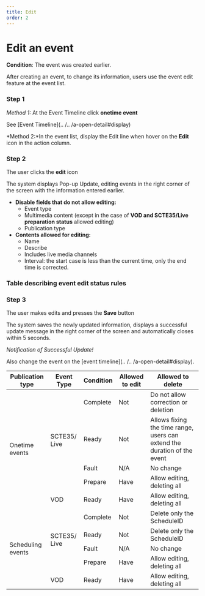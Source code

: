 ```yaml
---
title: Edit
order: 2
---
```


# Edit an event

**Condition**: The event was created earlier.

After creating an event, to change its information, users use the event edit feature at the event list.

### Step 1

_Method 1:_ At the Event Timeline click **onetime event**

See [Event Timeline](.. /.. /a-open-detail#display)

\*Method 2:\*In the event list, display the Edit line when hover on the **Edit** icon in the action column.

### Step 2

The user clicks the **edit** icon

The system displays Pop-up Update, editing events in the right corner of the screen with the information entered earlier.

 <!-- ![]() -->

- **Disable fields that do not allow editing:**
  - Event type
  - Multimedia content (except in the case of **VOD and SCTE35/Live preparation status** allowed editing)
  - Publication type
- **Contents allowed for editing:**
  - Name
  - Describe
  - Includes live media channels
  - Interval: the start case is less than the current time, only the end time is corrected.

### Table describing event edit status rules

<table class="tg">
<thead>
  <tr>
    <th class="tg-0pky"><span style="font-weight:bold">Publication type</span></th>
    <th class="tg-0pky"><span style="font-weight:bold">Event Type</span></th>
    <th class="tg-0pky"><span style="font-weight:bold">Condition</span></th>
    <th class="tg-0pky"><span style="font-weight:bold">Allowed to edit</span></th>
    <th class="tg-0pky"><span style="font-weight:bold">Allowed to delete</span></th>
  </tr>
</thead>
<tbody>
<tr>
    <td class="tg-0pky" rowspan="6">Onetime events</td>
  </tr>

  <tr>
    <td class="tg-0pky" rowspan="4">SCTE35/ Live</td>
    <td class="tg-0pky">Complete</td>
    <td class="tg-0pky">Not</td>
    <td class="tg-0pky">Do not allow correction or deletion</td>
  </tr>
  <tr>
    <td class="tg-0pky">Ready</td>
    <td class="tg-0pky">Not</td>
    <td class="tg-0pky">Allows fixing the time range, users can extend the duration of the event</td>
  </tr>
  <tr>
    <td class="tg-0pky">Fault</td>
    <td class="tg-0pky">N/A</td>
    <td class="tg-0pky">No change</td>
  </tr>
  <tr>
    <td class="tg-0pky">Prepare</td>
    <td class="tg-0pky">Have</td>
    <td class="tg-0pky">Allow editing, deleting all</td>
  </tr>
  <tr>
    <td class="tg-0pky">VOD</td>
    <td class="tg-0pky">Ready</td>
    <td class="tg-0pky">Have</td>
    <td class="tg-0pky">Allow editing, deleting all</td>
  </tr>
<tr>
    <td class="tg-0pky" rowspan="6">Scheduling events</td>
  </tr>
  <tr>
    <td class="tg-0pky" rowspan="4">SCTE35/ Live</td>
    <td class="tg-0pky">Complete</td>
    <td class="tg-0pky">Not</td>
    <td class="tg-0pky">Delete only the ScheduleID</td>
  </tr>
  <tr>
    <td class="tg-0pky">Ready</td>
    <td class="tg-0pky">Not</td>
    <td class="tg-0pky">Delete only the ScheduleID</td>
  </tr>
  <tr>
    <td class="tg-0pky">Fault</td>
    <td class="tg-0pky">N/A</td>
    <td class="tg-0pky">No change</td>
  </tr>
  <tr>
    <td class="tg-0pky">Prepare</td>
    <td class="tg-0pky">Have</td>
    <td class="tg-0pky">Allow editing, deleting all</td>
  </tr>
  <tr>
    <td class="tg-0pky">VOD</td>
    <td class="tg-0pky">Ready</td>
    <td class="tg-0pky">Have</td>
    <td class="tg-0pky">Allow editing, deleting all</td>
  </tr>  
  
  
  
  

  
  
  
  
  



### Step 3

The user makes edits and presses the **Save** button

The system saves the newly updated information, displays a successful update message in the right corner of the screen and automatically closes within 5 seconds.

  <!-- ![]() -->

_Notification of Successful Update!_

Also change the event on the [event timeline](.. /.. /a-open-detail#display).
